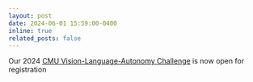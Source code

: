 ```yaml
---
layout: post
date: 2024-06-01 15:59:00-0400
inline: true
related_posts: false
---
```


Our 2024 [CMU Vision-Language-Autonomy Challenge](https://www.ai-meets-autonomy.com/cmu-vla-challenge) is now open for registration
